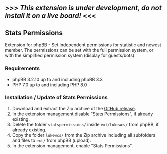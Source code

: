 ## >>> ***This extension is under development, do not install it on a live board!*** <<<

## Stats Permissions
Extension for phpBB - Set independent permissions for statistic and newest member. The permissions can be set with the full permission system, or with the simplified permission system (display for guests/bots).

### Requirements
* phpBB 3.2.10 up to and including phpBB 3.3
* PHP 7.0 up to and including PHP 8.0

### Installation / Update of Stats Permissions
1. Download and extract the Zip archive of the [GitHub release](https://github.com/LukeWCS/stats-permissions/releases).
1. In the extension management disable "Stats Permissions", if already existing.
1. Delete the folder `statspermissions/` inside `ext/lukewcs/` from phpBB, if already existing.
1. Copy the folder `lukewcs/` from the Zip archive including all subfolders and files to `ext/` from phpBB (upload).
1. In the extension management, enable "Stats Permissions".
